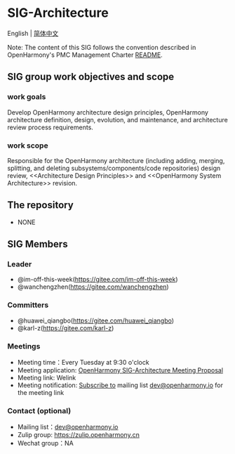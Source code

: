 # SIG-Architecture
English | [简体中文](./sig-architecture_cn.md)

Note: The content of this SIG follows the convention described in OpenHarmony's PMC Management Charter [README](/zh/pmc.md).

## SIG group work objectives and scope

### work goals

Develop OpenHarmony architecture design principles, OpenHarmony architecture definition, design, evolution, and maintenance, and architecture review process requirements.

### work scope

Responsible for the OpenHarmony architecture (including adding, merging, splitting, and deleting subsystems/components/code repositories) design review, \<\<Architecture Design Principles\>\> and \<\<OpenHarmony System Architecture\>\> revision.

## The repository 

- NONE

## SIG Members

### Leader
- @im-off-this-week(https://gitee.com/im-off-this-week)
- @wanchengzhen(https://gitee.com/wanchengzhen)

### Committers
- @huawei_qiangbo(https://gitee.com/huawei_qiangbo)
- @karl-z(https://gitee.com/karl-z)

### Meetings
 - Meeting time：Every Tuesday at 9:30 o'clock
 - Meeting application: [OpenHarmony SIG-Architecture Meeting Proposal](https://shimo.im/sheets/StzhuFkEk38enrnl/MODOC)
 - Meeting link: Welink
 - Meeting notification: [Subscribe to](https://lists.openatom.io/postorius/lists/dev.openharmony.io) mailing list dev@openharmony.io for the meeting link


### Contact (optional)

- Mailing list：dev@openharmony.io
- Zulip group: https://zulip.openharmony.cn
- Wechat group：NA
